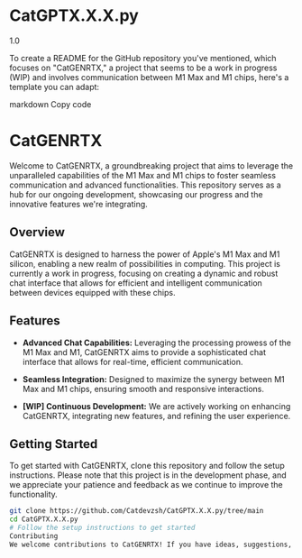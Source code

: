 # CatGPTX.X.X.py
1.0

To create a README for the GitHub repository you've mentioned, which focuses on "CatGENRTX," a project that seems to be a work in progress (WIP) and involves communication between M1 Max and M1 chips, here's a template you can adapt:

markdown
Copy code
# CatGENRTX

Welcome to CatGENRTX, a groundbreaking project that aims to leverage the unparalleled capabilities of the M1 Max and M1 chips to foster seamless communication and advanced functionalities. This repository serves as a hub for our ongoing development, showcasing our progress and the innovative features we're integrating.

## Overview

CatGENRTX is designed to harness the power of Apple's M1 Max and M1 silicon, enabling a new realm of possibilities in computing. This project is currently a work in progress, focusing on creating a dynamic and robust chat interface that allows for efficient and intelligent communication between devices equipped with these chips.

## Features

- **Advanced Chat Capabilities:** Leveraging the processing prowess of the M1 Max and M1, CatGENRTX aims to provide a sophisticated chat interface that allows for real-time, efficient communication.

- **Seamless Integration:** Designed to maximize the synergy between M1 Max and M1 chips, ensuring smooth and responsive interactions.

- **[WIP] Continuous Development:** We are actively working on enhancing CatGENRTX, integrating new features, and refining the user experience.

## Getting Started

To get started with CatGENRTX, clone this repository and follow the setup instructions. Please note that this project is in the development phase, and we appreciate your patience and feedback as we continue to improve the functionality.

```bash
git clone https://github.com/Catdevzsh/CatGPTX.X.X.py/tree/main
cd CatGPTX.X.X.py
# Follow the setup instructions to get started
Contributing
We welcome contributions to CatGENRTX! If you have ideas, suggestions, or want to contribute code, please feel free to open an issue or submit a pull request.
 
